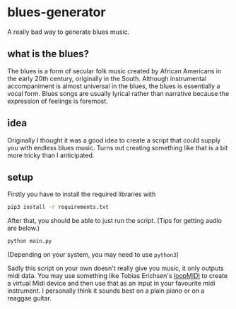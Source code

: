 # blues-generator
A really bad way to generate blues music.
## what is the blues?
The blues is a form of secular folk music created by African Americans in the early 20th century, originally in the South. Although instrumental accompaniment is almost universal in the blues, the blues is essentially a vocal form. Blues songs are usually lyrical rather than narrative because the expression of feelings is foremost.
## idea
Originally I thought it was a good idea to create a script that could supply you with endless blues music. Turns out creating something like that is a bit more tricky than I anticipated.
## setup
Firstly you have to install the required libraries with
```bash
pip3 install -r requirements.txt
```
After that, you should be able to just run the script. (Tips for getting audio are below.)
```bash
python main.py
```
(Depending on your system, you may need to use `python3`)

Sadly this script on your own doesn't really give you music, it only outputs midi data. You may use something like Tobias Erichsen's [loopMIDI](https://www.tobias-erichsen.de/software/loopmidi.html) to create a virtual Midi device and then use that as an input in your favourite midi instrument. I personally think it sounds best on a plain piano or on a reaggae guitar.
